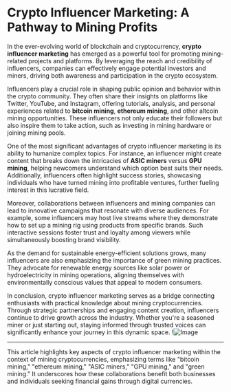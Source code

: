 # Crypto Influencer Marketing: A Pathway to Mining Profits

In the ever-evolving world of blockchain and cryptocurrency, **crypto influencer marketing** has emerged as a powerful tool for promoting mining-related projects and platforms. By leveraging the reach and credibility of influencers, companies can effectively engage potential investors and miners, driving both awareness and participation in the crypto ecosystem.

Influencers play a crucial role in shaping public opinion and behavior within the crypto community. They often share their insights on platforms like Twitter, YouTube, and Instagram, offering tutorials, analysis, and personal experiences related to **bitcoin mining**, **ethereum mining**, and other altcoin mining opportunities. These influencers not only educate their followers but also inspire them to take action, such as investing in mining hardware or joining mining pools.

One of the most significant advantages of crypto influencer marketing is its ability to humanize complex topics. For instance, an influencer might create content that breaks down the intricacies of **ASIC miners** versus **GPU mining**, helping newcomers understand which option best suits their needs. Additionally, influencers often highlight success stories, showcasing individuals who have turned mining into profitable ventures, further fueling interest in this lucrative field.

Moreover, collaborations between influencers and mining companies can lead to innovative campaigns that resonate with diverse audiences. For example, some influencers may host live streams where they demonstrate how to set up a mining rig using products from specific brands. Such interactive sessions foster trust and loyalty among viewers while simultaneously boosting brand visibility.

As the demand for sustainable energy-efficient solutions grows, many influencers are also emphasizing the importance of green mining practices. They advocate for renewable energy sources like solar power or hydroelectricity in mining operations, aligning themselves with environmentally conscious values that appeal to modern consumers.

In conclusion, crypto influencer marketing serves as a bridge connecting enthusiasts with practical knowledge about mining cryptocurrencies. Through strategic partnerships and engaging content creation, influencers continue to drive growth across the industry. Whether you're a seasoned miner or just starting out, staying informed through trusted voices can significantly enhance your journey in this dynamic space. !![Image](https://github.com/user-attachments/assets/590b50a7-4459-4e76-8a31-559aed223621)

---

This article highlights key aspects of crypto influencer marketing within the context of mining cryptocurrencies, emphasizing terms like "bitcoin mining," "ethereum mining," "ASIC miners," "GPU mining," and "green mining." It underscores how these collaborations benefit both businesses and individuals seeking financial gains through digital currencies.